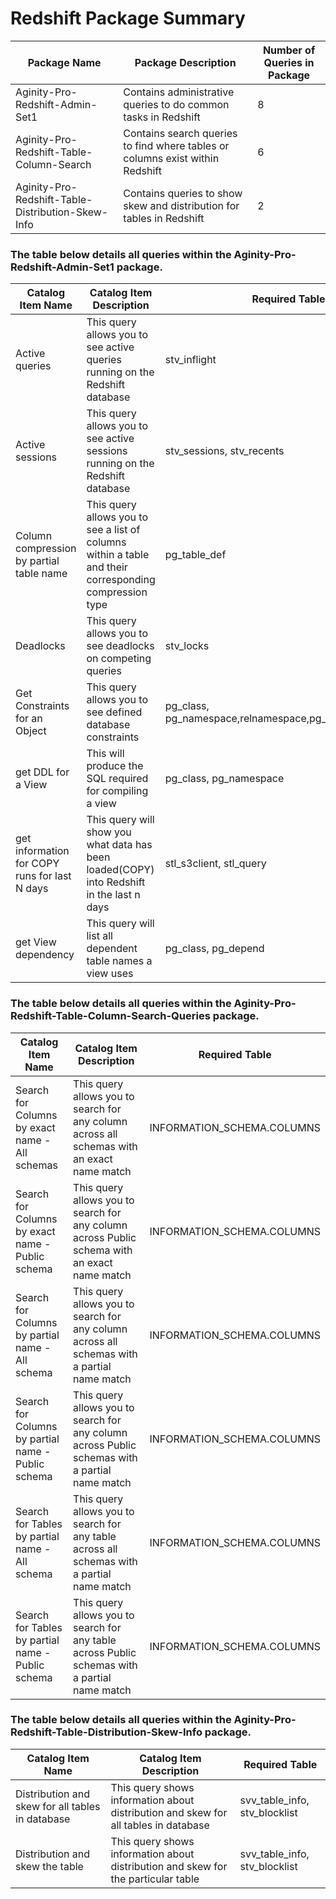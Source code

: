 # Redshift Package Summary

|Package Name| Package Description| Number of Queries in Package|
|------------|--------------------|-----------------------------|
|Aginity-Pro-Redshift-Admin-Set1|Contains administrative queries to do common tasks in Redshift   | 8  |
|Aginity-Pro-Redshift-Table-Column-Search   | Contains search queries to find where tables or columns exist within Redshift   | 6  |
|Aginity-Pro-Redshift-Table-Distribution-Skew-Info   | Contains queries to show skew and distribution for tables in Redshift   | 2  |



### The table below details all queries within the Aginity-Pro-Redshift-Admin-Set1 package.



|Catalog Item Name               |Catalog Item Description            | Required Table     |
|--------------------------|------------------------------------|--------------------|
|Active queries|This query allows you to see active queries running on the Redshift database|stv_inflight|
|Active sessions|This query allows you to see active sessions running on the Redshift database|stv_sessions, stv_recents|
|Column compression by partial table name|This query allows you to see a list of columns within a table and their corresponding compression type|pg_table_def|
|Deadlocks|This query allows you to see deadlocks on competing queries|stv_locks|
|Get Constraints for an Object|This query allows you to see defined database constraints|pg_class, pg_namespace,relnamespace,pg_contraint,pg_class|
|get DDL for a View|This will produce the SQL required for compiling a view|pg_class, pg_namespace|
|get information for COPY runs for last N days|This query will show you what data has been loaded(COPY) into Redshift in the last n days|stl_s3client, stl_query|
|get View dependency|This query will list all dependent table names a view uses |pg_class, pg_depend   |


### The table below details all queries within the Aginity-Pro-Redshift-Table-Column-Search-Queries package.



|Catalog Item Name               |Catalog Item Description            | Required Table     |
|--------------------------      |------------------------------------|--------------------|
|Search for Columns by exact name - All schemas       | This query allows you to search for any column across all schemas with an exact name match|INFORMATION_SCHEMA.COLUMNS|
|Search for Columns by exact name - Public schema|This query allows you to search for any column across Public schema with an exact name match|INFORMATION_SCHEMA.COLUMNS|
|Search for Columns by partial name - All schema|This query allows you to search for any column across all schemas with a partial name match|INFORMATION_SCHEMA.COLUMNS|
|Search for Columns by partial name - Public schema|This query allows you to search for any column across Public schemas with a partial name match|INFORMATION_SCHEMA.COLUMNS|
|Search for Tables by partial name - All schema|This query allows you to search for any table across all schemas with a partial name match|INFORMATION_SCHEMA.COLUMNS|
|Search for Tables by partial name - Public schema|This query allows you to search for any table across Public schemas with a partial name match|INFORMATION_SCHEMA.COLUMNS|

### The table below details all queries within the Aginity-Pro-Redshift-Table-Distribution-Skew-Info package.

|Catalog Item Name               |Catalog Item Description            | Required Table     |
|--------------------------      |------------------------------------|--------------------|
|Distribution and skew for all tables in database | This query shows information about distribution and skew for all tables in database|svv_table_info, stv_blocklist|
|Distribution and skew the table  |This query shows information about distribution and skew for the particular table|svv_table_info, stv_blocklist|

